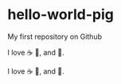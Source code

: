 # hello-world-pig

My first repository on Github

I love :coffee: :pizza:, and :dancer:.

I love :coffee: :pizza:, and :dancer:.
